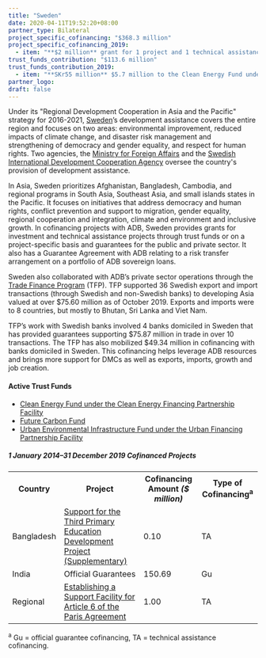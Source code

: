 ```yaml
---
title: "Sweden"
date: 2020-04-11T19:52:20+08:00
partner_type: Bilateral
project_specific_cofinancing: "$368.3 million"
project_specific_cofinancing_2019:
  - item: "**$2 million** grant for 1 project and 1 technical assistance"
trust_funds_contribution: "$113.6 million"
trust_funds_contribution_2019:
  - item: "**SKr55 million** $5.7 million to the Clean Energy Fund under the Clean Energy Financing Partnership Facility" 
partner_logo:
draft: false
---
```

Under its "Regional Development Cooperation in Asia and the Pacific" strategy for 2016-2021, [Sweden](https://www.adb.org/publications/sweden-fact-sheet)’s development assistance covers the entire region and focuses on two areas: environmental improvement, reduced impacts of climate change, and disaster risk management and strengthening of democracy and gender equality, and respect for human rights.  Two agencies, the [Ministry for Foreign Affairs](https://www.government.se/government-of-sweden/ministry-for-foreign-affairs/) and the [Swedish International Development Cooperation Agency](https://www.sida.se/English/) oversee the country's provision of development assistance. 

In Asia, Sweden prioritizes Afghanistan, Bangladesh, Cambodia, and regional programs in South Asia, Southeast Asia, and small islands states in the Pacific. It focuses on initiatives that address democracy and human rights, conflict prevention and support to migration, gender equality, regional cooperation and integration, climate and environment and inclusive growth. In cofinancing projects with ADB, Sweden provides grants for investment and technical assistance projects through trust funds or on a project-specific basis and guarantees for the public and private sector. It also has a Guarantee Agreement with ADB relating to a risk transfer arrangement on a portfolio of ADB sovereign loans.

Sweden also collaborated with ADB’s private sector operations through the [Trade Finance Program](https://www.adb.org/what-we-do/trade-supply-chain-finance-program/main) (TFP). TFP supported 36 Swedish export and import transactions (through Swedish and non-Swedish banks) to developing Asia valued at over $75.60 million as of October 2019. Exports and imports were to 8 countries, but mostly to Bhutan, Sri Lanka and Viet Nam.

TFP’s work with Swedish banks involved 4 banks domiciled in Sweden that has provided guarantees supporting $75.87 million in trade in over 10 transactions.  The TFP has also mobilized $49.34 million in cofinancing with banks domiciled in Sweden. This cofinancing helps leverage ADB resources and brings more support for DMCs as well as exports, imports, growth and job creation.

#### Active Trust Funds 

* [Clean Energy Fund under the Clean Energy Financing Partnership Facility](./modalities/financing-partnership-facilities/clean-energy-financing-partnership-facility/#cef)  
* [Future Carbon Fund](./modalities/trust-funds/multi-partner-trust-funds/#fcf) 
* [Urban Environmental Infrastructure Fund under the Urban Financing Partnership Facility](./modalities/financing-partnership-facilities/urban-financing-partnership-facility//#ueif)
 
<split>

##### _1 January 2014–31 December 2019_ Cofinanced Projects

<table class="table dr-partner-table">
<tr>
<th>Country</th>
<th>Project</th>
<th>Cofinancing Amount <em>($ million)</em></th>
<th>Type of Cofinancing<sup>a</sup></th>
</tr>
<tr>
<td>Bangladesh</td>
<td><a
href="https://www.adb.org/projects/45317-001/main" target="_blank">Support for the Third Primary Education Development Project (Supplementary)</a></td>
<td>0.10 </td>
<td>TA</td>
</tr>
<tr>
<td>India</td>
<td>Official
Guarantees</td>
<td>150.69 </td>
<td>Gu</td>
</tr>
<tr>
<td>Regional</td>
<td><a
href="https://www.adb.org/projects/50404-001/main" target="_blank">Establishing a Support Facility for Article 6 of the Paris Agreement</a></td>
<td>1.00 </td>
<td>TA</td>
</tr>
</table>

<p class="dr-footnote"><sup>a</sup> Gu = official guarantee cofinancing, TA = technical assistance cofinancing.</p>